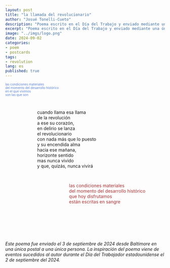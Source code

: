 ```yaml
---
layout: post
title: "la llamada del revolucionario"
author: "Josué Tonelli-Cueto"
description: "Poema escrito en el Día del Trabajo y enviado mediante una única postal a una única persona."
excerpt: "Poema escrito en el Día del Trabajo y enviado mediante una única postal a una única persona."
image: "../imgs/logo.png"
date: 2024-09-02
categories:
- poem
- postcards
tags:
- revolution
lang: es
published: true
---
```


<p style="color:#5980d4;font-size:0.7em;white-space: nowrap;">
las condiciones materiales<br/>
del momento del desarrollo histórico<br/>
en el que vivimos<br/>
son las que son
</p>
<br/>
<p style="padding-left: 20%;white-space: nowrap;">
cuando llama esa llama<br/>
de la revolución<br/>
a ese su corazón,<br/>
en delirio se lanza<br/>
el revolucionario<br/>
con nada más que lo puesto<br/>
y su encendida alma<br/>
hacia ese mañana,<br/>
horizonte sentido<br/>
mas nunca vivido<br/>
y que, quizás, nunca vivirá
</p>
<br/>
<p style="color: #ac3235;padding-left: 40%;white-space: nowrap;">
las condiciones materiales<br/>
del momento del desarrollo histórico<br/>
que hoy disfrutamos<br/>
están escritas en sangre
</p>
<br/>
<br/>
<br/>
<br/>
<br/>
<br/>
<div class="jumbotron abstract" style="font-style: italic;">
Este poema fue enviado el 3 de septiembre de 2024 desde Baltimore en una única postal a una única persona. La inspiración del poema viene de eventos sucedidos al autor durante el Día del Trabajador estadounidense el 2 de septiembre del 2024.
</div>

